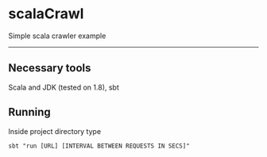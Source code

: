 # scalaCrawl
Simple scala crawler example

<hr>

## Necessary tools

Scala and JDK (tested on 1.8), sbt

## Running

Inside project directory type
```
sbt "run [URL] [INTERVAL BETWEEN REQUESTS IN SECS]"
```
